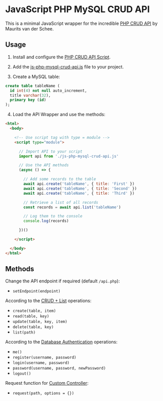 # JavaScript PHP MySQL CRUD API

This is a minimal JavaScript wrapper for the incredible [PHP CRUD API](https://github.com/mevdschee/php-crud-api) by Maurits van der Schee.

## Usage

1. Install and configure the [PHP CRUD API Script](https://github.com/mevdschee/php-crud-api#installation).

2. Add the [js-php-mysql-crud-api.js](./js-php-mysql-crud-api.js) file to your project.

3. Create a MySQL table:

```sql
create table tableName (
  id int(4) not null auto_increment,
  title varchar(32),
  primary key (id)
);
```

4. Load the API Wrapper and use the methods:

```html
<html>
  <body>

    <!-- Use script tag with type = module -->
    <script type="module">

      // Import API to your script
      import api from './js-php-mysql-crud-api.js'    

      // Use the API methods
      (async () => {

        // Add some records to the table
        await api.create('tableName', { title: 'First' })
        await api.create('tableName', { title: 'Second' })        
        await api.create('tableName', { title: 'Third' })

        // Retrieve a list of all records
        const records = await api.list('tableName')

        // Log them to the console
        console.log(records)

      })()

    </script>

  </body>
</html>
```

## Methods

Change the API endpoint if required (default `/api.php`):

- `setEndpoint(endpoint)`

According to the [CRUD + List](https://github.com/mevdschee/php-crud-api#crud--list) operations:

- `create(table, item)`        
- `read(table, key)`
- `update(table, key, item)`
- `delete(table, key)`
- `list(path)`

According to the [Database Authentication](https://github.com/mevdschee/php-crud-api#database-authentication) operations:

- `me()`
- `register(username, password)`   
- `login(username, password)`
- `password(username, password, newPassword)`
- `logout()`

Request function for [Custom Controller](https://github.com/mevdschee/php-crud-api#custom-controller):

- `request(path, options = {})`
